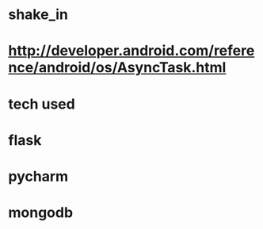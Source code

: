 # shake_in
# http://developer.android.com/reference/android/os/AsyncTask.html

# tech used
# flask
# pycharm
# mongodb
